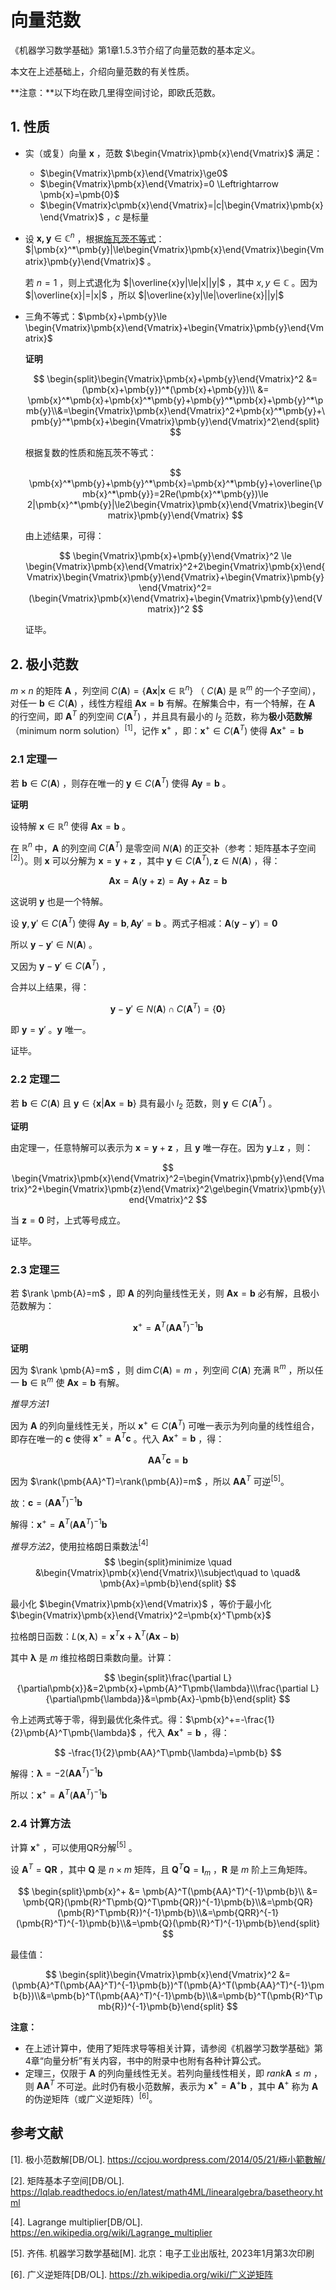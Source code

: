 # 向量范数

《机器学习数学基础》第1章1.5.3节介绍了向量范数的基本定义。

本文在上述基础上，介绍向量范数的有关性质。

**注意：**以下均在欧几里得空间讨论，即欧氏范数。

## 1. 性质

- 实（或复）向量 $\pmb{x}$ ，范数 $\begin{Vmatrix}\pmb{x}\end{Vmatrix}$ 满足：

  - $\begin{Vmatrix}\pmb{x}\end{Vmatrix}\ge0$
  - $\begin{Vmatrix}\pmb{x}\end{Vmatrix}=0 \Leftrightarrow \pmb{x}=\pmb{0}$
  - $\begin{Vmatrix}c\pmb{x}\end{Vmatrix}=|c|\begin{Vmatrix}\pmb{x}\end{Vmatrix}$ ，$c$ 是标量

- 设 $\pmb{x,y}\in\mathbb{C}^n$ ，根据[施瓦茨不等式](https://lqlab.readthedocs.io/en/latest/math4ML/linearalgebra/cauchy-schwarz.html)：$|\pmb{x}^*\pmb{y}|\le\begin{Vmatrix}\pmb{x}\end{Vmatrix}\begin{Vmatrix}\pmb{y}\end{Vmatrix}$ 。

  若 $n=1$ ，则上式退化为 $|\overline{x}y|\le|x||y|$ ，其中 $x,y\in\mathbb{C}$ 。因为 $|\overline{x}|=|x|$ ，所以 $|\overline{x}y|\le|\overline{x}||y|$

- 三角不等式：$\pmb{x}+\pmb{y}\le \begin{Vmatrix}\pmb{x}\end{Vmatrix}+\begin{Vmatrix}\pmb{y}\end{Vmatrix}$

  **证明**

  
  $$
  \begin{split}\begin{Vmatrix}\pmb{x}+\pmb{y}\end{Vmatrix}^2 &= (\pmb{x}+\pmb{y})^*(\pmb{x}+\pmb{y})\\ &= \pmb{x}^*\pmb{x}+\pmb{x}^*\pmb{y}+\pmb{y}^*\pmb{x}+\pmb{y}^*\pmb{y}\\&=\begin{Vmatrix}\pmb{x}\end{Vmatrix}^2+\pmb{x}^*\pmb{y}+\pmb{y}^*\pmb{x}+\begin{Vmatrix}\pmb{y}\end{Vmatrix}^2\end{split}
  $$
  

  根据复数的性质和施瓦茨不等式：

  $$
  \pmb{x}^*\pmb{y}+\pmb{y}^*\pmb{x}=\pmb{x}^*\pmb{y}+\overline{\pmb{x}^*\pmb{y}}=2Re(\pmb{x}^*\pmb{y})\le 2|\pmb{x}^*\pmb{y}|\le2\begin{Vmatrix}\pmb{x}\end{Vmatrix}\begin{Vmatrix}\pmb{y}\end{Vmatrix}
  $$
  
  
  由上述结果，可得：
  
  $$
  \begin{Vmatrix}\pmb{x}+\pmb{y}\end{Vmatrix}^2 \le \begin{Vmatrix}\pmb{x}\end{Vmatrix}^2+2\begin{Vmatrix}\pmb{x}\end{Vmatrix}\begin{Vmatrix}\pmb{y}\end{Vmatrix}+\begin{Vmatrix}\pmb{y}\end{Vmatrix}^2=(\begin{Vmatrix}\pmb{x}\end{Vmatrix}+\begin{Vmatrix}\pmb{y}\end{Vmatrix})^2
  $$
  
  
  证毕。

## 2. 极小范数

$m\times n$ 的矩阵 $\pmb{A}$ ，列空间 $C(\pmb{A})=\{\pmb{Ax}|\pmb{x}\in\mathbb{R}^n\}$ （ $C(\pmb{A})$ 是 $\mathbb{R}^m$ 的一个子空间），对任一 $\pmb{b}\in C(\pmb{A})$ ，线性方程组 $\pmb{Ax}=\pmb{b}$ 有解。在解集合中，有一个特解，在 $\pmb{A}$ 的行空间，即 $\pmb{A}^T$ 的列空间 $C(\pmb{A}^T)$ ，并且具有最小的 $l_2$ 范数，称为**极小范数解**（minimum norm solution）$^{[1]}$，记作 $\pmb{x}^+$ ，即：$\pmb{x}^+\in C(\pmb{A}^T)$ 使得 $\pmb{Ax}^+=\pmb{b}$

### 2.1 定理一

若 $\pmb{b}\in C(\pmb{A})$ ，则存在唯一的 $\pmb{y}\in C(\pmb{A}^T)$ 使得 $\pmb{Ay}=\pmb{b}$ 。

**证明**

设特解 $\pmb{x}\in \mathbb{R}^n$ 使得 $\pmb{Ax}=\pmb{b}$ 。

在 $\mathbb{R}^n$ 中，$\pmb{A}$ 的列空间 $C(\pmb{A}^T)$ 是零空间 $N(\pmb{A})$ 的正交补（参考：矩阵基本子空间$^{[2]}$）。则 $\pmb{x}$ 可以分解为 $\pmb{x}=\pmb{y}+\pmb{z}$ ，其中 $\pmb{y}\in C(\pmb{A}^T), \pmb{z}\in N(\pmb{A})$ ，得：

$$
\pmb{Ax}=\pmb{A}(\pmb{y}+\pmb{z})=\pmb{Ay}+\pmb{Az}=\pmb{b}
$$


这说明 $\pmb{y}$ 也是一个特解。

设 $\pmb{y},\pmb{y}'\in C(\pmb{A}^T)$ 使得 $\pmb{Ay}=\pmb{b},\pmb{Ay}'=\pmb{b}$ 。两式子相减：$\pmb{A}(\pmb{y}-\pmb{y}')=\pmb{0}$

所以 $\pmb{y}-\pmb{y}'\in N(\pmb{A})$ 。

又因为 $\pmb{y}-\pmb{y}'\in C(\pmb{A}^T)$ ，

合并以上结果，得：

$$
\pmb{y}-\pmb{y}'\in N(\pmb{A})\cap C(\pmb{A}^T)=\{\pmb{0}\}
$$


即 $\pmb{y}=\pmb{y}'$ 。$\pmb{y}$ 唯一。

证毕。

### 2.2 定理二

若 $\pmb{b}\in C(\pmb{A})$ 且 $\pmb{y}\in \{\pmb{x}|\pmb{Ax}=\pmb{b}\}$ 具有最小 $l_2$ 范数，则 $\pmb{y}\in C(\pmb{A}^T)$ 。

**证明**

由定理一，任意特解可以表示为 $\pmb{x}=\pmb{y}+\pmb{z}$ ，且 $\pmb{y}$ 唯一存在。因为 $\pmb{y}\bot\pmb{z}$ ，则：

$$
\begin{Vmatrix}\pmb{x}\end{Vmatrix}^2=\begin{Vmatrix}\pmb{y}\end{Vmatrix}^2+\begin{Vmatrix}\pmb{z}\end{Vmatrix}^2\ge\begin{Vmatrix}\pmb{y}\end{Vmatrix}^2
$$


当 $\pmb{z}=\pmb{0}$ 时，上式等号成立。

证毕。

### 2.3 定理三

若 $\rank \pmb{A}=m$ ，即 $\pmb{A}$ 的列向量线性无关，则 $\pmb{Ax}=\pmb{b}$ 必有解，且极小范数解为：

$$
\pmb{x}^+=\pmb{A}^T(\pmb{AA}^T)^{-1}\pmb{b}
$$


**证明**

因为 $\rank \pmb{A}=m$ ，则 $\dim C(\pmb{A})=m$ ，列空间 $C(\pmb{A})$ 充满 $\mathbb{R}^m$ ，所以任一 $\pmb{b}\in\mathbb{R}^m$ 使 $\pmb{Ax}=\pmb{b}$ 有解。

*推导方法1*

因为 $\pmb{A}$ 的列向量线性无关，所以 $\pmb{x}^+\in C(\pmb{A}^T)$ 可唯一表示为列向量的线性组合，即存在唯一的 $\pmb{c}$ 使得 $\pmb{x}^+=\pmb{A}^T\pmb{c}$ 。代入 $\pmb{Ax}^+=\pmb{b}$ ，得：

$$
\pmb{AA}^T\pmb{c}=\pmb{b}
$$


因为 $\rank(\pmb{AA}^T)=\rank(\pmb{A})=m$ ，所以 $\pmb{AA}^T$ 可逆$^{[5]}$。

故：$\pmb{c}=(\pmb{AA}^T)^{-1}\pmb{b}$

解得：$\pmb{x}^+=\pmb{A}^T(\pmb{AA}^T)^{-1}\pmb{b}$

*推导方法2*，使用拉格朗日乘数法$^{[4]}$
$$
\begin{split}minimize \quad &\begin{Vmatrix}\pmb{x}\end{Vmatrix}\\subject\quad to \quad& \pmb{Ax}=\pmb{b}\end{split}
$$


最小化 $\begin{Vmatrix}\pmb{x}\end{Vmatrix}$ ，等价于最小化 $\begin{Vmatrix}\pmb{x}\end{Vmatrix}^2=\pmb{x}^T\pmb{x}$

拉格朗日函数：$L(\pmb{x},\pmb{\lambda})=\pmb{x}^T\pmb{x}+\pmb{\lambda}^T(\pmb{Ax}-\pmb{b})$

其中 $\pmb{\lambda}$ 是 $m$ 维拉格朗日乘数向量。计算：

$$
\begin{split}\frac{\partial L}{\partial\pmb{x}}&=2\pmb{x}+\pmb{A}^T\pmb{\lambda}\\\frac{\partial L}{\partial\pmb{\lambda}}&=\pmb{Ax}-\pmb{b}\end{split}
$$


令上述两式等于零，得到最优化条件式。得：$\pmb{x}^+=-\frac{1}{2}\pmb{A}^T\pmb{\lambda}$ ，代入 $\pmb{Ax}^+=\pmb{b}$ ，得：

$$
-\frac{1}{2}\pmb{AA}^T\pmb{\lambda}=\pmb{b}
$$


解得：$\pmb{\lambda}=-2(\pmb{AA}^T)^{-1}\pmb{b}$

所以：$\pmb{x}^+=\pmb{A}^T(\pmb{AA}^T)^{-1}\pmb{b}$

### 2.4 计算方法

计算 $\pmb{x}^+$ ，可以使用QR分解$^{[5]}$ 。

设 $\pmb{A}^T=\pmb{QR}$ ，其中 $\pmb{Q}$ 是 $n\times m$ 矩阵，且 $\pmb{Q}^T\pmb{Q}=\pmb{I}_m$ ，$\pmb{R}$ 是 $m$ 阶上三角矩阵。

$$
\begin{split}\pmb{x}^+ &= \pmb{A}^T(\pmb{AA}^T)^{-1}\pmb{b}\\ &= \pmb{QR}(\pmb{R}^T\pmb{Q}^T\pmb{QR})^{-1}\pmb{b}\\&=\pmb{QR}(\pmb{R}^T\pmb{R})^{-1}\pmb{b}\\&=\pmb{QRR}^{-1}(\pmb{R}^T)^{-1}\pmb{b}\\&=\pmb{Q}(\pmb{R}^T)^{-1}\pmb{b}\end{split}
$$


最佳值：

$$
\begin{split}\begin{Vmatrix}\pmb{x}\end{Vmatrix}^2 &= (\pmb{A}^T(\pmb{AA}^T)^{-1}\pmb{b})^T(\pmb{A}^T(\pmb{AA}^T)^{-1}\pmb{b})\\&=\pmb{b}^T(\pmb{AA}^T)^{-1}\pmb{b}\\&=\pmb{b}^T(\pmb{R}^T\pmb{R})^{-1}\pmb{b}\end{split}
$$


**注意：**

- 在上述计算中，使用了矩阵求导等相关计算，请参阅《机器学习数学基础》第4章“向量分析”有关内容，书中的附录中也附有各种计算公式。
- 定理三，仅限于 $\pmb{A}$ 的列向量线性无关。若列向量线性相关，即 $rank\pmb{A}\le m$ ，则 $\pmb{AA}^T$ 不可逆。此时仍有极小范数解，表示为 $\pmb{x}^+=\pmb{A}^+\pmb{b}$ ，其中 $\pmb{A}^+$ 称为 $\pmb{A}$ 的伪逆矩阵（或广义逆矩阵）$^{[6]}$。

## 参考文献

[1]. 极小范数解[DB/OL]. https://ccjou.wordpress.com/2014/05/21/極小範數解/

[2]. 矩阵基本子空间[DB/OL]. https://lqlab.readthedocs.io/en/latest/math4ML/linearalgebra/basetheory.html

[4]. Lagrange multiplier[DB/OL]. https://en.wikipedia.org/wiki/Lagrange_multiplier

[5]. 齐伟. 机器学习数学基础[M]. 北京：电子工业出版社, 2023年1月第3次印刷

[6]. 广义逆矩阵[DB/OL]. https://zh.wikipedia.org/wiki/广义逆矩阵



